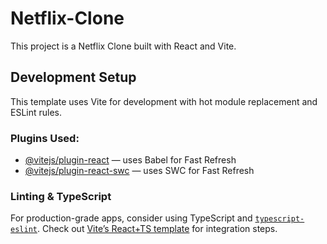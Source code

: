 # Netflix-Clone

This project is a Netflix Clone built with React and Vite.

## Development Setup

This template uses Vite for development with hot module replacement and ESLint rules.

### Plugins Used:

- [@vitejs/plugin-react](https://github.com/vitejs/vite-plugin-react) — uses Babel for Fast Refresh
- [@vitejs/plugin-react-swc](https://github.com/vitejs/vite-plugin-react-swc) — uses SWC for Fast Refresh

### Linting & TypeScript

For production-grade apps, consider using TypeScript and [`typescript-eslint`](https://typescript-eslint.io). Check out [Vite’s React+TS template](https://github.com/vitejs/vite/tree/main/packages/create-vite/template-react-ts) for integration steps.
